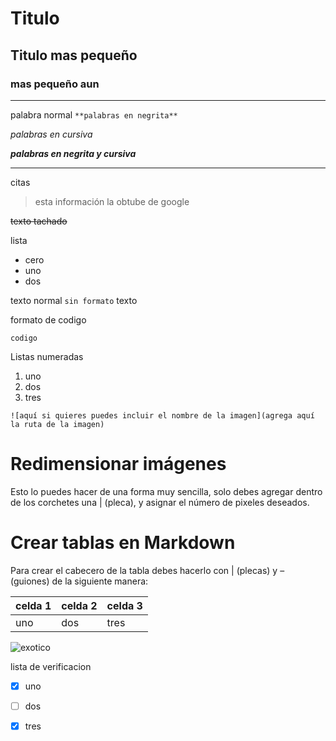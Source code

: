 # Titulo

## Titulo mas pequeño

### mas pequeño aun
---
palabra normal `**palabras en negrita**`

*palabras en cursiva*

***palabras en negrita y cursiva***

---
citas


> esta información la obtube de google
 
~~texto tachado~~

lista
- cero
- uno
- dos

texto normal `sin formato` texto


formato de codigo

```
codigo 
```

Listas numeradas

1. uno
2. dos
3. tres

```
![aquí si quieres puedes incluir el nombre de la imagen](agrega aquí la ruta de la imagen)
```

# Redimensionar imágenes

Esto lo puedes hacer de una forma muy sencilla, solo debes agregar dentro de los corchetes una | (pleca), y asignar el número de pixeles deseados.

# Crear tablas en Markdown
Para crear el cabecero de la tabla debes hacerlo con | (plecas)  y – (guiones) de la siguiente manera:

|celda 1|celda 2|celda 3|
|---|---|---|
|uno|dos|tres|


![exotico](https://github.com/user-attachments/assets/51edc4e7-8827-4b8f-830d-542614188808)


lista de verificacion

- [x] uno
- [ ] dos
- [x] tres

